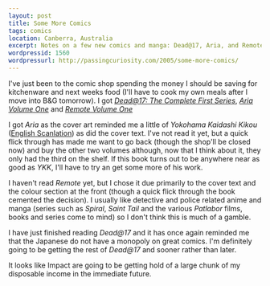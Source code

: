 ```yaml
---
layout: post
title: Some More Comics
tags: comics
location: Canberra, Australia
excerpt: Notes on a few new comics and manga: Dead@17, Aria, and Remote.
wordpressid: 1560
wordpressurl: http://passingcuriosity.com/2005/some-more-comics/
---
```


I've just been to the comic shop spending the money I should be saving for
kitchenware and next weeks food (I'll have to cook my own meals after I move
into B&G tomorrow). I got *[Dead@17: The Complete First Series][dead@17]*,
*[Aria Volume One][aria]* and *[Remote Volume One][remote]*

[dead@17]: http://vipercomics.com/shop/book_dead_tpb.asp
[aria]: http://www.advfilms.com/CatalogManga_Detail.asp?Vol=10056&Title=ARIA
[remote]: http://www.tokyopop.com/dbpage.php?page=product&productid=2057

I got *Aria* as the cover art reminded me a little of *Yokohama Kaidashi
Kikou* ([English Scanlation][ykkscan]) as did the cover text. I've not read it
yet, but a quick flick through has made me want to go back (though the shop'll
be closed now) and buy the other two volumes although, now that I think about
it, they only had the third on the shelf. If this book turns out to be
anywhere near as good as *YKK*, I'll have to try an get some more of his work.

[ykkscan]: http://ykk.misago.org/

I haven't read *Remote* yet, but I chose it due primarily to the cover text
and the colour section at the front (though a quick flick through the book
cemented the decision). I usually like detective and police related anime and
manga (series such as *Spiral*, *Saint Tail* and the various *Patlabor* films,
books and series come to mind) so I don't think this is much of a gamble.

I have just finished reading *Dead@17* and it has once again reminded me that
the Japanese do not have a monopoly on great comics. I'm definitely going to
be getting the rest of *Dead@17* and sooner rather than later.

It looks like Impact are going to be getting hold of a large chunk of my
disposable income in the immediate future.
